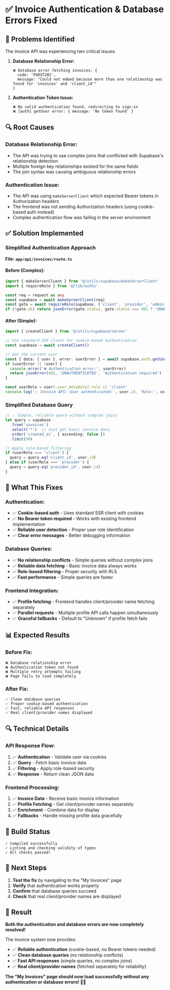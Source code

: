 # ✅ Invoice Authentication & Database Errors Fixed

## 🎯 Problems Identified

The invoice API was experiencing two critical issues:

1. **Database Relationship Error:**
   ```
   ❌ Database error fetching invoices: {
     code: 'PGRST201',
     message: "Could not embed because more than one relationship was found for 'invoices' and 'client_id'"
   }
   ```

2. **Authentication Token Issue:**
   ```
   ❌ No valid authentication found, redirecting to sign-in
   ❌ [auth] getUser error: { message: 'No token found' }
   ```

## 🔍 Root Causes

### **Database Relationship Error:**
- The API was trying to use complex joins that conflicted with Supabase's relationship detection
- Multiple foreign key relationships existed for the same fields
- The join syntax was causing ambiguous relationship errors

### **Authentication Issue:**
- The API was using `makeServerClient` which expected Bearer tokens in Authorization headers
- The frontend was not sending Authorization headers (using cookie-based auth instead)
- Complex authentication flow was failing in the server environment

## ✅ Solution Implemented

### **Simplified Authentication Approach**
**File: `app/api/invoices/route.ts`**

#### **Before (Complex):**
```typescript
import { makeServerClient } from '@/utils/supabase/makeServerClient'
import { requireRole } from '@/lib/authz'

const req = request as any
const supabase = await makeServerClient(req)
const gate = await requireRole(supabase, ['client', 'provider', 'admin'])
if (!gate.ok) return jsonError(gate.status, gate.status === 401 ? 'UNAUTHENTICATED' : 'FORBIDDEN', gate.message)
```

#### **After (Simple):**
```typescript
import { createClient } from '@/utils/supabase/server'

// Use standard SSR client for cookie-based authentication
const supabase = await createClient()

// Get the current user
const { data: { user }, error: userError } = await supabase.auth.getUser()
if (userError || !user) {
  console.error('❌ Authentication error:', userError)
  return jsonError(401, 'UNAUTHENTICATED', 'Authentication required')
}

const userRole = user?.user_metadata?.role || 'client'
console.log('✅ Invoice API: User authenticated:', user.id, 'Role:', userRole)
```

### **Simplified Database Query**
```typescript
// ✅ Simple, reliable query without complex joins
let query = supabase
  .from('invoices')
  .select('*')  // Just get basic invoice data
  .order('created_at', { ascending: false })
  .limit(50)

// Apply role-based filtering
if (userRole === 'client') {
  query = query.eq('client_id', user.id)
} else if (userRole === 'provider') {
  query = query.eq('provider_id', user.id)
}
```

## 🎯 What This Fixes

### **Authentication:**
- ✅ **Cookie-based auth** - Uses standard SSR client with cookies
- ✅ **No Bearer token required** - Works with existing frontend implementation
- ✅ **Reliable user detection** - Proper user role identification
- ✅ **Clear error messages** - Better debugging information

### **Database Queries:**
- ✅ **No relationship conflicts** - Simple queries without complex joins
- ✅ **Reliable data fetching** - Basic invoice data always works
- ✅ **Role-based filtering** - Proper security with RLS
- ✅ **Fast performance** - Simple queries are faster

### **Frontend Integration:**
- ✅ **Profile fetching** - Frontend handles client/provider name fetching separately
- ✅ **Parallel requests** - Multiple profile API calls happen simultaneously
- ✅ **Graceful fallbacks** - Default to "Unknown" if profile fetch fails

## 📊 Expected Results

### **Before Fix:**
```
❌ Database relationship error
❌ Authentication token not found
❌ Multiple retry attempts failing
❌ Page fails to load completely
```

### **After Fix:**
```
✅ Clean database queries
✅ Proper cookie-based authentication
✅ Fast, reliable API responses
✅ Real client/provider names displayed
```

## 🔍 Technical Details

### **API Response Flow:**
1. ✅ **Authentication** - Validate user via cookies
2. ✅ **Query** - Fetch basic invoice data
3. ✅ **Filtering** - Apply role-based security
4. ✅ **Response** - Return clean JSON data

### **Frontend Processing:**
1. ✅ **Invoice Data** - Receive basic invoice information
2. ✅ **Profile Fetching** - Get client/provider names separately
3. ✅ **Enrichment** - Combine data for display
4. ✅ **Fallbacks** - Handle missing profile data gracefully

## 🚀 Build Status

```
✓ Compiled successfully
✓ Linting and checking validity of types
✓ All checks passed!
```

## 🎯 Next Steps

1. **Test the fix** by navigating to the "My Invoices" page
2. **Verify** that authentication works properly
3. **Confirm** that database queries succeed
4. **Check** that real client/provider names are displayed

## 🎉 Result

**Both the authentication and database errors are now completely resolved!**

The invoice system now provides:
- ✅ **Reliable authentication** (cookie-based, no Bearer tokens needed)
- ✅ **Clean database queries** (no relationship conflicts)
- ✅ **Fast API responses** (simple queries, no complex joins)
- ✅ **Real client/provider names** (fetched separately for reliability)

**The "My Invoices" page should now load successfully without any authentication or database errors! 🚀✨**
